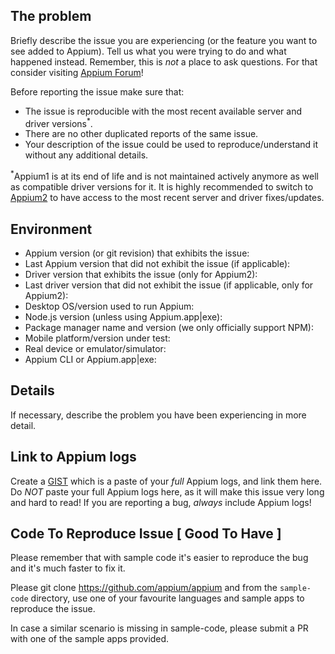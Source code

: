 ## The problem

Briefly describe the issue you are experiencing (or the feature you want to see added to Appium). Tell us what you were trying to do and what happened instead. Remember, this is _not_ a place to ask questions. For that consider visiting [Appium Forum](https://discuss.appium.io)!

Before reporting the issue make sure that:
- The issue is reproducible with the most recent available server and driver versions<sup>*</sup>.
- There are no other duplicated reports of the same issue.
- Your description of the issue could be used to reproduce/understand it without any additional details.

<sup>*</sup>Appium1 is at its end of life and is not maintained actively anymore as well as compatible driver versions for it. It is highly recommended to switch to
[Appium2](https://appiumpro.com/editions/122-installing-appium-20-and-the-driver-and-plugins-cli) to have
access to the most recent server and driver fixes/updates.

## Environment

* Appium version (or git revision) that exhibits the issue:
* Last Appium version that did not exhibit the issue (if applicable):
* Driver version that exhibits the issue (only for Appium2):
* Last driver version that did not exhibit the issue (if applicable, only for Appium2):
* Desktop OS/version used to run Appium:
* Node.js version (unless using Appium.app|exe):
* Package manager name and version (we only officially support NPM):
* Mobile platform/version under test:
* Real device or emulator/simulator:
* Appium CLI or Appium.app|exe:

## Details

If necessary, describe the problem you have been experiencing in more detail.

## Link to Appium logs

Create a [GIST](https://gist.github.com) which is a paste of your _full_ Appium logs, and link them here.
Do _NOT_ paste your full Appium logs here, as it will make this issue very long and hard to read!
If you are reporting a bug, _always_ include Appium logs!

## Code To Reproduce Issue [ Good To Have ]

Please remember that with sample code it's easier to reproduce the bug and it's much faster to fix it.

Please git clone https://github.com/appium/appium and from the `sample-code` directory, use one of your favourite languages and sample apps to reproduce the issue.

In case a similar scenario is missing in sample-code, please submit a PR with one of the sample apps provided.
